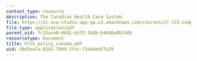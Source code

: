 ```yaml
---
content_type: resource
description: The Canadian Health Care System.
file: https://ol-ocw-studio-app-qa.s3.amazonaws.com/courses/17-315-comparative-health-policy-fall-2004/39d3ea7a824179992fccf34a9ed57a29_hlth_policy_canada.pdf
file_type: application/pdf
parent_uid: 7c35ace0-0691-b5f2-3ddb-b9640a9b240b
resourcetype: Document
title: hlth_policy_canada.pdf
uid: 39d3ea7a-8241-7999-2fcc-f34a9ed57a29
---
```

